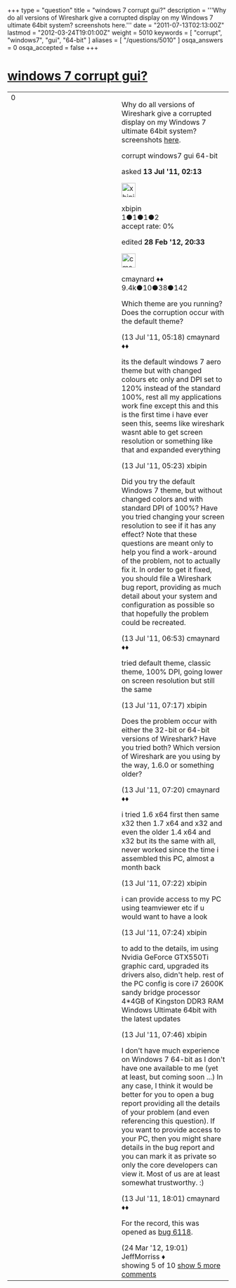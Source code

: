 +++
type = "question"
title = "windows 7 corrupt gui?"
description = '''Why do all versions of Wireshark give a corrupted display on my Windows 7 ultimate 64bit system? screenshots here.'''
date = "2011-07-13T02:13:00Z"
lastmod = "2012-03-24T19:01:00Z"
weight = 5010
keywords = [ "corrupt", "windows7", "gui", "64-bit" ]
aliases = [ "/questions/5010" ]
osqa_answers = 0
osqa_accepted = false
+++

<div class="headNormal">

# [windows 7 corrupt gui?](/questions/5010/windows-7-corrupt-gui)

</div>

<div id="main-body">

<div id="askform">

<table id="question-table" style="width:100%;"><colgroup><col style="width: 50%" /><col style="width: 50%" /></colgroup><tbody><tr class="odd"><td style="width: 30px; vertical-align: top"><div class="vote-buttons"><span id="post-5010-upvote" class="ajax-command post-vote up" rel="nofollow" title="I like this post (click again to cancel)"> </span><div id="post-5010-score" class="post-score" title="current number of votes">0</div><span id="post-5010-downvote" class="ajax-command post-vote down" rel="nofollow" title="I dont like this post (click again to cancel)"> </span> <span id="favorite-mark" class="ajax-command favorite-mark" rel="nofollow" title="mark/unmark this question as favorite (click again to cancel)"> </span><div id="favorite-count" class="favorite-count"></div></div></td><td><div id="item-right"><div class="question-body"><p>Why do all versions of Wireshark give a corrupted display on my Windows 7 ultimate 64bit system? screenshots <a href="http://imageshack.us/photo/my-images/219/unledaaw.jpg">here</a>.</p></div><div id="question-tags" class="tags-container tags"><span class="post-tag tag-link-corrupt" rel="tag" title="see questions tagged &#39;corrupt&#39;">corrupt</span> <span class="post-tag tag-link-windows7" rel="tag" title="see questions tagged &#39;windows7&#39;">windows7</span> <span class="post-tag tag-link-gui" rel="tag" title="see questions tagged &#39;gui&#39;">gui</span> <span class="post-tag tag-link-64-bit" rel="tag" title="see questions tagged &#39;64-bit&#39;">64-bit</span></div><div id="question-controls" class="post-controls"></div><div class="post-update-info-container"><div class="post-update-info post-update-info-user"><p>asked <strong>13 Jul '11, 02:13</strong></p><img src="https://secure.gravatar.com/avatar/b07ebdf329620b8089087c7205b03f01?s=32&amp;d=identicon&amp;r=g" class="gravatar" width="32" height="32" alt="xbipin&#39;s gravatar image" /><p><span>xbipin</span><br />
<span class="score" title="1 reputation points">1</span><span title="1 badges"><span class="badge1">●</span><span class="badgecount">1</span></span><span title="1 badges"><span class="silver">●</span><span class="badgecount">1</span></span><span title="2 badges"><span class="bronze">●</span><span class="badgecount">2</span></span><br />
<span class="accept_rate" title="Rate of the user&#39;s accepted answers">accept rate:</span> <span title="xbipin has no accepted answers">0%</span></p></div><div class="post-update-info post-update-info-edited"><p><span> edited <strong>28 Feb '12, 20:33</strong> </span></p><img src="https://secure.gravatar.com/avatar/55158e2322c4e365a5e0a4a0ac3fbcef?s=32&amp;d=identicon&amp;r=g" class="gravatar" width="32" height="32" alt="cmaynard&#39;s gravatar image" /><p><span>cmaynard ♦♦</span><br />
<span class="score" title="9361 reputation points"><span>9.4k</span></span><span title="10 badges"><span class="badge1">●</span><span class="badgecount">10</span></span><span title="38 badges"><span class="silver">●</span><span class="badgecount">38</span></span><span title="142 badges"><span class="bronze">●</span><span class="badgecount">142</span></span></p></div></div><div id="comments-container-5010" class="comments-container"><span id="5015"></span><div id="comment-5015" class="comment"><div id="post-5015-score" class="comment-score"></div><div class="comment-text"><p>Which theme are you running? Does the corruption occur with the default theme?</p></div><div id="comment-5015-info" class="comment-info"><span class="comment-age">(13 Jul '11, 05:18)</span> <span class="comment-user userinfo">cmaynard ♦♦</span></div></div><span id="5016"></span><div id="comment-5016" class="comment"><div id="post-5016-score" class="comment-score"></div><div class="comment-text"><p>its the default windows 7 aero theme but with changed colours etc only and DPI set to 120% instead of the standard 100%, rest all my applications work fine except this and this is the first time i have ever seen this, seems like wireshark wasnt able to get screen resolution or something like that and expanded everything</p></div><div id="comment-5016-info" class="comment-info"><span class="comment-age">(13 Jul '11, 05:23)</span> <span class="comment-user userinfo">xbipin</span></div></div><span id="5019"></span><div id="comment-5019" class="comment"><div id="post-5019-score" class="comment-score"></div><div class="comment-text"><p>Did you try the default Windows 7 theme, but without changed colors and with standard DPI of 100%? Have you tried changing your screen resolution to see if it has any effect? Note that these questions are meant only to help you find a work-around of the problem, not to actually fix it. In order to get it fixed, you should file a Wireshark bug report, providing as much detail about your system and configuration as possible so that hopefully the problem could be recreated.</p></div><div id="comment-5019-info" class="comment-info"><span class="comment-age">(13 Jul '11, 06:53)</span> <span class="comment-user userinfo">cmaynard ♦♦</span></div></div><span id="5022"></span><div id="comment-5022" class="comment"><div id="post-5022-score" class="comment-score"></div><div class="comment-text"><p>tried default theme, classic theme, 100% DPI, going lower on screen resolution but still the same</p></div><div id="comment-5022-info" class="comment-info"><span class="comment-age">(13 Jul '11, 07:17)</span> <span class="comment-user userinfo">xbipin</span></div></div><span id="5023"></span><div id="comment-5023" class="comment"><div id="post-5023-score" class="comment-score"></div><div class="comment-text"><p>Does the problem occur with either the 32-bit or 64-bit versions of Wireshark? Have you tried both? Which version of Wireshark are you using by the way, 1.6.0 or something older?</p></div><div id="comment-5023-info" class="comment-info"><span class="comment-age">(13 Jul '11, 07:20)</span> <span class="comment-user userinfo">cmaynard ♦♦</span></div></div><span id="5024"></span><div id="comment-5024" class="comment not_top_scorer"><div id="post-5024-score" class="comment-score"></div><div class="comment-text"><p>i tried 1.6 x64 first then same x32 then 1.7 x64 and x32 and even the older 1.4 x64 and x32 but its the same with all, never worked since the time i assembled this PC, almost a month back</p></div><div id="comment-5024-info" class="comment-info"><span class="comment-age">(13 Jul '11, 07:22)</span> <span class="comment-user userinfo">xbipin</span></div></div><span id="5025"></span><div id="comment-5025" class="comment not_top_scorer"><div id="post-5025-score" class="comment-score"></div><div class="comment-text"><p>i can provide access to my PC using teamviewer etc if u would want to have a look</p></div><div id="comment-5025-info" class="comment-info"><span class="comment-age">(13 Jul '11, 07:24)</span> <span class="comment-user userinfo">xbipin</span></div></div><span id="5026"></span><div id="comment-5026" class="comment not_top_scorer"><div id="post-5026-score" class="comment-score"></div><div class="comment-text"><p>to add to the details, im using Nvidia GeForce GTX550Ti graphic card, upgraded its drivers also, didn't help. rest of the PC config is core i7 2600K sandy bridge processor 4*4GB of Kingston DDR3 RAM Windows Ultimate 64bit with the latest updates</p></div><div id="comment-5026-info" class="comment-info"><span class="comment-age">(13 Jul '11, 07:46)</span> <span class="comment-user userinfo">xbipin</span></div></div><span id="5036"></span><div id="comment-5036" class="comment not_top_scorer"><div id="post-5036-score" class="comment-score"></div><div class="comment-text"><p>I don't have much experience on Windows 7 64-bit as I don't have one available to me (yet at least, but coming soon ...) In any case, I think it would be better for you to open a bug report providing all the details of your problem (and even referencing this question). If you want to provide access to your PC, then you might share details in the bug report and you can mark it as private so only the core developers can view it. Most of us are at least somewhat trustworthy. :)</p></div><div id="comment-5036-info" class="comment-info"><span class="comment-age">(13 Jul '11, 18:01)</span> <span class="comment-user userinfo">cmaynard ♦♦</span></div></div><span id="9739"></span><div id="comment-9739" class="comment not_top_scorer"><div id="post-9739-score" class="comment-score"></div><div class="comment-text"><p>For the record, this was opened as <a href="https://bugs.wireshark.org/bugzilla/show_bug.cgi?id=6118">bug 6118</a>.</p></div><div id="comment-9739-info" class="comment-info"><span class="comment-age">(24 Mar '12, 19:01)</span> <span class="comment-user userinfo">JeffMorriss ♦</span></div></div></div><div id="comment-tools-5010" class="comment-tools"><span class="comments-showing"> showing 5 of 10 </span> <a href="#" class="show-all-comments-link">show 5 more comments</a></div><div class="clear"></div><div id="comment-5010-form-container" class="comment-form-container"></div><div class="clear"></div></div></td></tr></tbody></table>

</div>

</div>

